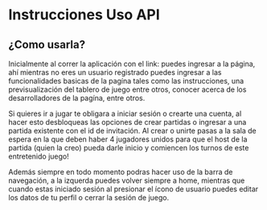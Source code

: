 # Instrucciones Uso API



## ¿Como usarla?

Inicialmente al correr la aplicación con el link: puedes ingresar a la página, ahí mientras no eres un usuario registrado puedes ingresar a las funcionalidades basicas de la pagína tales como las instrucciones, una previsualización del tablero de juego entre otros, conocer acerca de los desarrolladores de la pagína, entre otros. 

Si quieres ir a jugar te obligara a iniciar sesión o crearte una cuenta, al hacer esto desbloqueas las opciones de crear partidas o ingresar a una partida existente con el id de invitación. Al crear o unirte pasas a la sala de espera en la que deben haber 4 jugadores unidos para que el host de la partida (quien la creo) pueda darle inicio y comiencen los turnos de este entretenido juego!

Además siempre en todo momento podras hacer uso de la barra de navegación, a la izquerda puedes volver siempre a home, mientras que cuando estas iniciado sesión al presionar el ícono de usuario puedes editar los datos de tu perfil o cerrar la sesión de juego.
